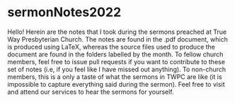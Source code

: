 # sermonNotes2022
 
Hello!  Herein are the notes that I took during the sermons preached at True
Way Presbyterian Church.  The notes are found in the .pdf document, which is
produced using LaTeX, whereas the source files used to produce the document
are found in the folders labelled by the month.  To fellow church members,
feel free to issue pull requests if you want to contribute to these set of
notes (i.e, if you feel like I have missed out anything).  To non-church
members, this is a only a taste of what the sermons in TWPC are like (it is
impossible to capture everything said during the sermon).  Feel free to visit
and attend our services to hear the sermons for yourself.